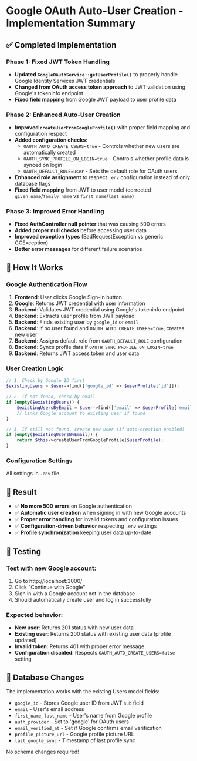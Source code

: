 # Google OAuth Auto-User Creation - Implementation Summary

## ✅ **Completed Implementation**

### **Phase 1: Fixed JWT Token Handling**
- **Updated `GoogleOAuthService::getUserProfile()`** to properly handle Google Identity Services JWT credentials
- **Changed from OAuth access token approach** to JWT validation using Google's tokeninfo endpoint
- **Fixed field mapping** from Google JWT payload to user profile data

### **Phase 2: Enhanced Auto-User Creation**
- **Improved `createUserFromGoogleProfile()`** with proper field mapping and configuration respect
- **Added configuration checks**:
  - `OAUTH_AUTO_CREATE_USERS=true` - Controls whether new users are automatically created
  - `OAUTH_SYNC_PROFILE_ON_LOGIN=true` - Controls whether profile data is synced on login
  - `OAUTH_DEFAULT_ROLE=user` - Sets the default role for OAuth users
- **Enhanced role assignment** to respect `.env` configuration instead of only database flags
- **Fixed field mapping** from JWT to user model (corrected `given_name`/`family_name` vs `first_name`/`last_name`)

### **Phase 3: Improved Error Handling**
- **Fixed AuthController null pointer** that was causing 500 errors
- **Added proper null checks** before accessing user data
- **Improved exception types** (BadRequestException vs generic GCException)
- **Better error messages** for different failure scenarios

## 🔧 **How It Works**

### **Google Authentication Flow**
1. **Frontend**: User clicks Google Sign-In button
2. **Google**: Returns JWT credential with user information
3. **Backend**: Validates JWT credential using Google's tokeninfo endpoint
4. **Backend**: Extracts user profile from JWT payload
5. **Backend**: Finds existing user by `google_id` or `email`
6. **Backend**: If no user found and `OAUTH_AUTO_CREATE_USERS=true`, creates new user
7. **Backend**: Assigns default role from `OAUTH_DEFAULT_ROLE` configuration
8. **Backend**: Syncs profile data if `OAUTH_SYNC_PROFILE_ON_LOGIN=true`
9. **Backend**: Returns JWT access token and user data

### **User Creation Logic**
```php
// 1. Check by Google ID first
$existingUsers = $user->find(['google_id' => $userProfile['id']]);

// 2. If not found, check by email
if (empty($existingUsers)) {
    $existingUsersByEmail = $user->find(['email' => $userProfile['email']]);
    // Links Google account to existing user if found
}

// 3. If still not found, create new user (if auto-creation enabled)
if (empty($existingUsersByEmail)) {
    return $this->createUserFromGoogleProfile($userProfile);
}
```

### **Configuration Settings**
All settings in `.env` file.

## 🎯 **Result**

- ✅ **No more 500 errors** on Google authentication
- ✅ **Automatic user creation** when signing in with new Google accounts
- ✅ **Proper error handling** for invalid tokens and configuration issues
- ✅ **Configuration-driven behavior** respecting `.env` settings
- ✅ **Profile synchronization** keeping user data up-to-date

## 🧪 **Testing**

### **Test with new Google account:**
1. Go to http://localhost:3000/
2. Click "Continue with Google"
3. Sign in with a Google account not in the database
4. Should automatically create user and log in successfully

### **Expected behavior:**
- **New user**: Returns 201 status with new user data
- **Existing user**: Returns 200 status with existing user data (profile updated)
- **Invalid token**: Returns 401 with proper error message
- **Configuration disabled**: Respects `OAUTH_AUTO_CREATE_USERS=false` setting

## 📝 **Database Changes**

The implementation works with the existing Users model fields:
- `google_id` - Stores Google user ID from JWT `sub` field
- `email` - User's email address
- `first_name`, `last_name` - User's name from Google profile
- `auth_provider` - Set to 'google' for OAuth users
- `email_verified_at` - Set if Google confirms email verification
- `profile_picture_url` - Google profile picture URL
- `last_google_sync` - Timestamp of last profile sync

No schema changes required!
